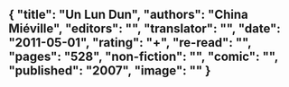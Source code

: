 {
 "title": "Un Lun Dun",
 "authors": "China Miéville",
 "editors": "",
 "translator": "",
 "date": "2011-05-01",
 "rating": "+",
 "re-read": "",
 "pages": "528",
 "non-fiction": "",
 "comic": "",
 "published": "2007",
 "image": ""
}
---

